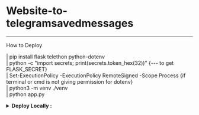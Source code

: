 # Website-to-telegramsavedmessages
____________________________________
How to Deploy

| pip install flask telethon python-dotenv<br>
| python -c "import secrets; print(secrets.token_hex(32))" {--- to get FLASK_SECRET}<br>
| Set-ExecutionPolicy -ExecutionPolicy RemoteSigned -Scope Process {if terminal or cmd is not giving permission for dotenv}<br>
| python3 -m venv ./venv<br>
| python app.py<br>


<details>
  <summary><b>Deploy Locally :</b></summary>
<br>
  
```sh
pip install flask telethon python-dotenv
python -c "import secrets; print(secrets.token_hex(32))"
Set-ExecutionPolicy -ExecutionPolicy RemoteSigned -Scope Process
python3 -m venv ./venv
./venv/Scripts/activate
python app.py
```
</details>
